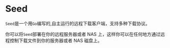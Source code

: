 # Seed

`Seed`是一个用`Go`编写的,自主运行的远程下载客户端，支持多种下载协议。

你可以将`Seed`部署在你的远程服务器或者 NAS 上，这样你可以在任何地方通过远程控制下载文件到你的服务器或者 NAS 磁盘上。
